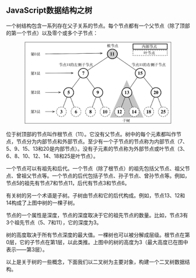 ## JavaScript数据结构之树
一个树结构包含一系列存在父子关系的节点。每个节点都有一个父节点（除了顶部的第一个节点）以及零个或多个子节点：

<div align="center"><img src="./1.png" width="80%"></div>

位于树顶部的节点叫作根节点（11）。它没有父节点。树中的每个元素都叫作节点，节点分为内部节点和外部节点。至少有一个子节点的节点称为内部节点（7、5、9、15、13和20是内部节点）。没有子元素的节点称为外部节点或叶节点（3、6、8、10、12、14、18和25是叶节点）。

一个节点可以有祖先和后代。一个节点（除了根节点）的祖先包括父节点、祖父节点、曾祖父节点等。一个节点的后代包括子节点、孙子节点、曾孙节点等。例如，节点5的祖先有节点7和节点11，后代有节点3和节点6。

有关树的另一个术语是子树。子树由节点和它的后代构成。例如，节点13、12和14构成了上图中树的一棵子树。

节点的一个属性是深度，节点的深度取决于它的祖先节点的数量。比如，节点3有3个祖先节点（5、7和11），它的深度为3。

树的高度取决于所有节点深度的最大值。一棵树也可以被分解成层级。根节点在第0层，它的子节点在第1层，以此类推。上图中的树的高度为3（最大高度已在图中表示——第3层）。

以上是关于树的一些概念，下面我们以二叉树为主要对象，构建一个二叉树数据结构。